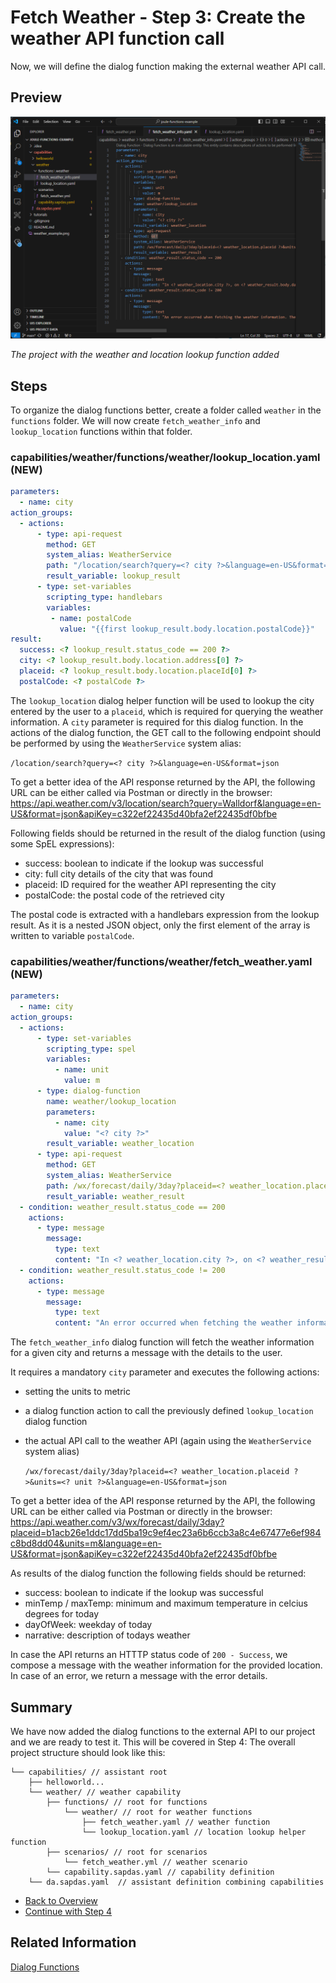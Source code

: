 # Fetch Weather - Step 3: Create the weather API function call

Now, we will define the dialog function making the external weather API call.

## Preview

![image](assets/preview.png)

*The project with the weather and location lookup function added*

## Steps

To organize the dialog functions better, create a folder called `weather` in the `functions` folder.
We will now create `fetch_weather_info` and `lookup_location` functions within that folder.

### capabilities/weather/functions/weather/lookup_location.yaml (NEW)

```yaml
parameters:
  - name: city
action_groups:
  - actions:
      - type: api-request
        method: GET
        system_alias: WeatherService
        path: "/location/search?query=<? city ?>&language=en-US&format=json"
        result_variable: lookup_result
      - type: set-variables
        scripting_type: handlebars
        variables:
         - name: postalCode
           value: "{{first lookup_result.body.location.postalCode}}"
result:
  success: <? lookup_result.status_code == 200 ?>
  city: <? lookup_result.body.location.address[0] ?>
  placeid: <? lookup_result.body.location.placeId[0] ?>
  postalCode: <? postalCode ?>
```

The `lookup_location` dialog helper function will be used to lookup the city entered by the user to a `placeid`, which is required for querying the weather information. A `city` parameter is required for this dialog function. In the actions of the dialog function, the GET call to the following endpoint should be performed by using the `WeatherService` system alias:

```/location/search?query=<? city ?>&language=en-US&format=json```

To get a better idea of the API response returned by the API, the following URL can be either called via Postman or directly in the browser: https://api.weather.com/v3/location/search?query=Walldorf&language=en-US&format=json&apiKey=c322ef22435d40bfa2ef22435df0bfbe

Following fields should be returned in the result of the dialog function (using some SpEL expressions):
- success: boolean to indicate if the lookup was successful
- city: full city details of the city that was found
- placeid: ID required for the weather API representing the city
- postalCode: the postal code of the retrieved city

The postal code is extracted with a handlebars expression from the lookup result. As it is a nested JSON object, only the first element of the array is written to variable `postalCode`.

### capabilities/weather/functions/weather/fetch_weather.yaml (NEW)

```yaml
parameters:
  - name: city
action_groups:
  - actions:
      - type: set-variables
        scripting_type: spel
        variables:
          - name: unit
            value: m
      - type: dialog-function
        name: weather/lookup_location
        parameters:
          - name: city
            value: "<? city ?>"
        result_variable: weather_location
      - type: api-request
        method: GET
        system_alias: WeatherService
        path: /wx/forecast/daily/3day?placeid=<? weather_location.placeid ?>&units=<? unit ?>&language=en-US&format=json
        result_variable: weather_result
  - condition: weather_result.status_code == 200
    actions:
      - type: message
        message:
          type: text
          content: "In <? weather_location.city ?>, on <? weather_result.body.dayOfWeek[0] ?> temperature will be between <? weather_result.body.calendarDayTemperatureMin[0] ?> °C and <? weather_result.body.calendarDayTemperatureMax[0] ?> °C. Details: <? weather_result.body.narrative[0] ?>"
  - condition: weather_result.status_code != 200
    actions:
      - type: message
        message:
          type: text
          content: "An error occurred when fetching the weather information. The result was: <? weather_result ?>"
```

The `fetch_weather_info` dialog function will fetch the weather information for a given city and returns a message with the details to the user. 

It requires a mandatory `city` parameter and executes the following actions:
- setting the units to metric
- a dialog function action to call the previously defined `lookup_location` dialog function
- the actual API call to the weather API (again using the `WeatherService` system alias)

  ```/wx/forecast/daily/3day?placeid=<? weather_location.placeid ?>&units=<? unit ?>&language=en-US&format=json```

To get a better idea of the API response returned by the API, the following URL can be either called via Postman or directly in the browser: https://api.weather.com/v3/wx/forecast/daily/3day?placeid=b1acb26e1ddc17dd5ba19c9ef4ec23a6b6ccb3a8c4e67477e6ef984c8bd8dd04&units=m&language=en-US&format=json&apiKey=c322ef22435d40bfa2ef22435df0bfbe

As results of the dialog function the following fields should be returned:
- success: boolean to indicate if the lookup was successful
- minTemp / maxTemp: minimum and maximum temperature in celcius degrees for today
- dayOfWeek: weekday of today
- narrative: description of todays weather

In case the API returns an HTTTP status code of `200 - Success`, we compose a message with the weather information for the provided location.
In case of an error, we return a message with the error details. 


## Summary

We have now added the dialog functions to the external API to our project and we are ready to test it.
This will be covered in Step 4: The overall project structure should look like this:

```
└── capabilities/ // assistant root
    ├── helloworld... 
    └── weather/ // weather capability
        ├── functions/ // root for functions
            └── weather/ // root for weather functions
                ├── fetch_weather.yaml // weather function
                └── lookup_location.yaml // location lookup helper function
        ├── scenarios/ // root for scenarios
            └── fetch_weather.yml // weather scenario
        └── capability.sapdas.yaml // capability definition
    └── da.sapdas.yaml  // assistant definition combining capabilities
```

* [Back to Overview](../index.md)
* [Continue with Step 4](../step4/index.md)

## Related Information 

[Dialog Functions](https://help.sap.com/docs/joule/service-guide/dialog-functions)